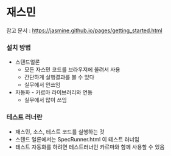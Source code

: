# 재스민
참고 문서 : https://jasmine.github.io/pages/getting_started.html
### 설치 방법
- 스탠드얼론
	- 모든 자스민 코드를 브라우저에 올려서 사용
	- 간단하게 실행결과를 볼 수 있다
	- 실무에서 안쓰임
- 자동화 - 카르마 라이브러리와 연동
	- 실무에서 많이 쓰임

### 테스트 러너란
- 재스민, 소스, 테스트 코드를 실행하는 것
- 스탠드 얼론에서는 SpecRunner.html 이 테스트 러너임
- 테스트 자동화를 하려면 테스트러너인 카르마와 함께 사용할 수 있음